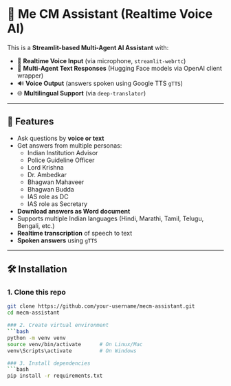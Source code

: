 # 🤖 Me CM Assistant (Realtime Voice AI)

This is a **Streamlit-based Multi-Agent AI Assistant** with:
- 🎤 **Realtime Voice Input** (via microphone, `streamlit-webrtc`)
- 💬 **Multi-Agent Text Responses** (Hugging Face models via OpenAI client wrapper)
- 🔊 **Voice Output** (answers spoken using Google TTS `gTTS`)
- 🌐 **Multilingual Support** (via `deep-translator`)

---

## 🚀 Features
- Ask questions by **voice or text**
- Get answers from multiple personas:
  - Indian Institution Advisor
  - Police Guideline Officer
  - Lord Krishna
  - Dr. Ambedkar
  - Bhagwan Mahaveer
  - Bhagwan Budda
  - IAS role as DC
  - IAS role as Secretary
- **Download answers as Word document**
- Supports multiple Indian languages (Hindi, Marathi, Tamil, Telugu, Bengali, etc.)
- **Realtime transcription** of speech to text
- **Spoken answers** using `gTTS`

---

## 🛠️ Installation

### 1. Clone this repo
```bash
git clone https://github.com/your-username/mecm-assistant.git
cd mecm-assistant

### 2. Create virtual environment
```bash
python -m venv venv
source venv/bin/activate      # On Linux/Mac
venv\Scripts\activate         # On Windows

### 3. Install dependencies
```bash
pip install -r requirements.txt

